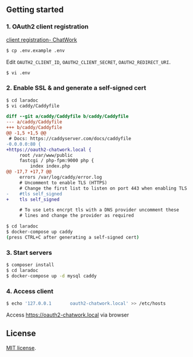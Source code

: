 ## Getting started

### 1. OAuth2 client registration

[client registration- ChatWork](https://www.chatwork.com/service/packages/chatwork/subpackages/oauth/client_create.php)


```bash
$ cp .env.example .env
```

Edit `OAUTH2_CLIENT_ID`, `OAUTH2_CLIENT_SECRET`, `OAUTH2_REDIRECT_URI`.
```bash
$ vi .env
```

### 2. Enable SSL & and generate a self-signed cert

```bash
$ cd laradoc
$ vi caddy/Caddyfile
```

```diff
diff --git a/caddy/Caddyfile b/caddy/Caddyfile
--- a/caddy/Caddyfile
+++ b/caddy/Caddyfile
@@ -1,5 +1,5 @@
 # Docs: https://caddyserver.com/docs/caddyfile
-0.0.0.0:80 {
+https://oauth2-chatwork.local {
     root /var/www/public
     fastcgi / php-fpm:9000 php {
         index index.php
@@ -17,7 +17,7 @@
     errors /var/log/caddy/error.log
     # Uncomment to enable TLS (HTTPS)
     # Change the first list to listen on port 443 when enabling TLS
-    #tls self_signed
+    tls self_signed

     # To use Lets encrpt tls with a DNS provider uncomment these
     # lines and change the provider as required
```

```bash
$ cd laradoc
$ docker-compose up caddy
(press CTRL+C after generating a self-signed cert)
```

### 3. Start servers

```bash
$ composer install
$ cd laradoc 
$ docker-compose up -d mysql caddy
```


### 4. Access client

```bash
$ echo '127.0.0.1       oauth2-chatwork.local' >> /etc/hosts
```

Access https://oauth2-chatwork.local via browser


## License

[MIT license](http://opensource.org/licenses/MIT).
